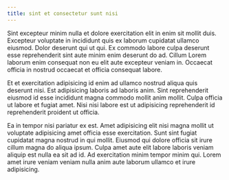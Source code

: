 ```yaml
---
title: sint et consectetur sunt nisi
---
```


Sint excepteur minim nulla et dolore exercitation elit in enim sit mollit duis. Excepteur voluptate in incididunt quis ex laborum cupidatat ullamco eiusmod. Dolor deserunt qui ut qui. Ex commodo labore culpa deserunt esse reprehenderit sint aute minim enim deserunt do ad. Cillum Lorem laborum enim consequat non eu elit aute excepteur veniam in. Occaecat officia in nostrud occaecat et officia consequat labore.

Et et exercitation adipisicing id enim ad ullamco nostrud aliqua quis deserunt nisi. Est adipisicing laboris ad laboris anim. Sint reprehenderit eiusmod id esse incididunt magna commodo mollit anim mollit. Culpa officia ut labore et fugiat amet. Nisi nisi labore est ut adipisicing reprehenderit id reprehenderit proident ut officia.

Ea in tempor nisi pariatur ex est. Amet adipisicing elit nisi magna mollit ut voluptate adipisicing amet officia esse exercitation. Sunt sint fugiat cupidatat magna nostrud in qui mollit. Eiusmod qui dolore officia sit irure cillum magna do aliqua ipsum. Culpa amet aute elit labore laboris veniam aliquip est nulla ea sit ad id. Ad exercitation minim tempor minim qui. Lorem amet irure veniam veniam nulla anim aute laborum ullamco et irure adipisicing.
